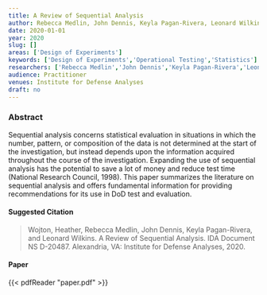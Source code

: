 ```yaml
---
title: A Review of Sequential Analysis
author: Rebecca Medlin, John Dennis, Keyla Pagan-Rivera, Leonard Wilkins, Heather Wojton
date: 2020-01-01
year: 2020
slug: []
areas: ['Design of Experiments']
keywords: ['Design of Experiments','Operational Testing','Statistics']
researchers: ['Rebecca Medlin','John Dennis','Keyla Pagan-Rivera','Leonard Wilkins','Heather Wojton']
audience: Practitioner
venues: Institute for Defense Analyses
draft: no
---
```




### Abstract
Sequential analysis concerns statistical evaluation in situations in which the number, pattern, or composition of the data is not determined at the start of the investigation, but instead depends upon the information acquired throughout the course of the investigation. Expanding the use of sequential analysis has the potential to save a lot of money and reduce test time (National Research Council, 1998). This paper summarizes the literature on sequential analysis and offers fundamental information for providing recommendations for its use in DoD test and evaluation.

#### Suggested Citation
> Wojton, Heather, Rebecca Medlin, John Dennis, Keyla Pagan-Rivera, and Leonard Wilkins. A Review of Sequential Analysis. IDA Document NS D-20487. Alexandria, VA: Institute for Defense Analyses, 2020.



#### Paper
{{< pdfReader "paper.pdf" >}}


